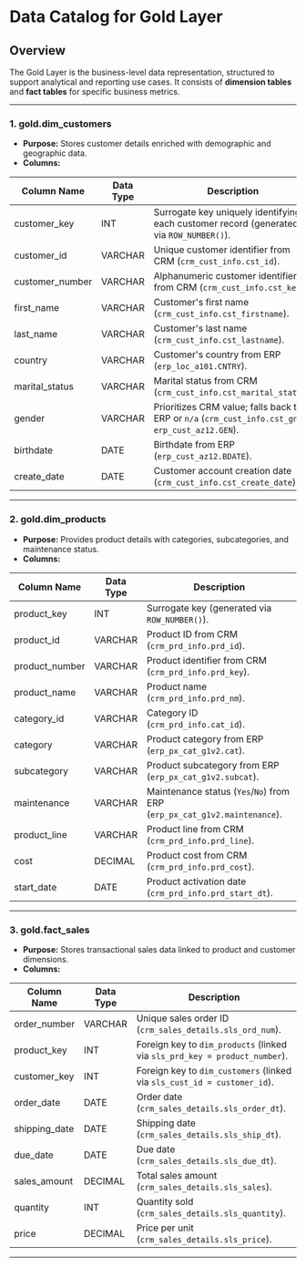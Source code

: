 # Data Catalog for Gold Layer

## Overview
The Gold Layer is the business-level data representation, structured to support analytical and reporting use cases. It consists of **dimension tables** and **fact tables** for specific business metrics.

---

### 1. **gold.dim_customers**
- **Purpose:** Stores customer details enriched with demographic and geographic data.
- **Columns:**

| Column Name      | Data Type     | Description                                                                                   |
|------------------|---------------|-----------------------------------------------------------------------------------------------|
| customer_key     | INT           | Surrogate key uniquely identifying each customer record (generated via `ROW_NUMBER()`).       |
| customer_id      | VARCHAR       | Unique customer identifier from CRM (`crm_cust_info.cst_id`).                                |
| customer_number  | VARCHAR       | Alphanumeric customer identifier from CRM (`crm_cust_info.cst_key`).                         |
| first_name       | VARCHAR       | Customer's first name (`crm_cust_info.cst_firstname`).                                       |
| last_name        | VARCHAR       | Customer's last name (`crm_cust_info.cst_lastname`).                                         |
| country          | VARCHAR       | Customer's country from ERP (`erp_loc_a101.CNTRY`).                                          |
| marital_status   | VARCHAR       | Marital status from CRM (`crm_cust_info.cst_marital_status`).                                |
| gender           | VARCHAR       | Prioritizes CRM value; falls back to ERP or `n/a` (`crm_cust_info.cst_gndr`, `erp_cust_az12.GEN`). |
| birthdate        | DATE          | Birthdate from ERP (`erp_cust_az12.BDATE`).                                                  |
| create_date      | DATE          | Customer account creation date (`crm_cust_info.cst_create_date`).                            |

---

### 2. **gold.dim_products**
- **Purpose:** Provides product details with categories, subcategories, and maintenance status.
- **Columns:**

| Column Name      | Data Type     | Description                                                                                   |
|------------------|---------------|-----------------------------------------------------------------------------------------------|
| product_key      | INT           | Surrogate key (generated via `ROW_NUMBER()`).                                                 |
| product_id       | VARCHAR       | Product ID from CRM (`crm_prd_info.prd_id`).                                                 |
| product_number   | VARCHAR       | Product identifier from CRM (`crm_prd_info.prd_key`).                                         |
| product_name     | VARCHAR       | Product name (`crm_prd_info.prd_nm`).                                                        |
| category_id      | VARCHAR       | Category ID (`crm_prd_info.cat_id`).                                                         |
| category         | VARCHAR       | Product category from ERP (`erp_px_cat_g1v2.cat`).                                           |
| subcategory      | VARCHAR       | Product subcategory from ERP (`erp_px_cat_g1v2.subcat`).                                     |
| maintenance      | VARCHAR       | Maintenance status (`Yes`/`No`) from ERP (`erp_px_cat_g1v2.maintenance`).                    |
| product_line     | VARCHAR       | Product line from CRM (`crm_prd_info.prd_line`).                                             |
| cost             | DECIMAL       | Product cost from CRM (`crm_prd_info.prd_cost`).                                             |
| start_date       | DATE          | Product activation date (`crm_prd_info.prd_start_dt`).                                       |

---

### 3. **gold.fact_sales**
- **Purpose:** Stores transactional sales data linked to product and customer dimensions.
- **Columns:**

| Column Name     | Data Type     | Description                                                                                   |
|-----------------|---------------|-----------------------------------------------------------------------------------------------|
| order_number    | VARCHAR       | Unique sales order ID (`crm_sales_details.sls_ord_num`).                                     |
| product_key     | INT           | Foreign key to `dim_products` (linked via `sls_prd_key = product_number`).                   |
| customer_key    | INT           | Foreign key to `dim_customers` (linked via `sls_cust_id = customer_id`).                     |
| order_date      | DATE          | Order date (`crm_sales_details.sls_order_dt`).                                               |
| shipping_date   | DATE          | Shipping date (`crm_sales_details.sls_ship_dt`).                                             |
| due_date        | DATE          | Due date (`crm_sales_details.sls_due_dt`).                                                   |
| sales_amount    | DECIMAL       | Total sales amount (`crm_sales_details.sls_sales`).                                          |
| quantity        | INT           | Quantity sold (`crm_sales_details.sls_quantity`).                                            |
| price           | DECIMAL       | Price per unit (`crm_sales_details.sls_price`).                                              |

---
